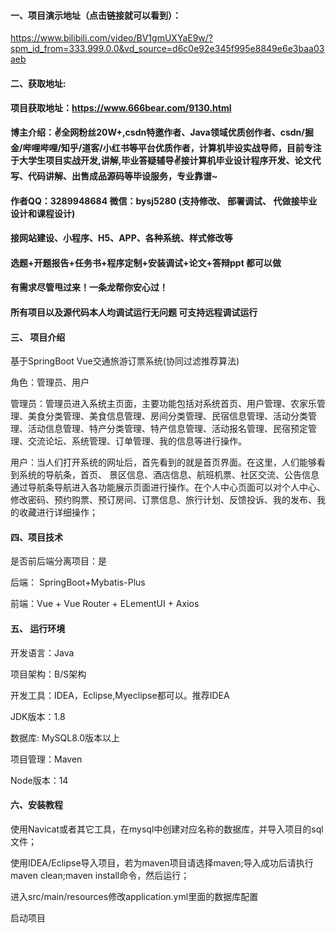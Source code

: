 #### 一、项目演示地址（点击链接就可以看到）：

https://www.bilibili.com/video/BV1gmUXYaE9w/?spm_id_from=333.999.0.0&vd_source=d6c0e92e345f995e8849e6e3baa03aeb
#### 二、获取地址:

#### 项目获取地址：https://www.666bear.com/9130.html

**博主介绍：✌全网粉丝20W+,csdn特邀作者、Java领域优质创作者、csdn/掘金/哔哩哔哩/知乎/道客/小红书等平台优质作者，计算机毕设实战导师，目前专注于大学生项目实战开发,讲解,毕业答疑辅导✌接计算机毕业设计程序开发、论文代写、代码讲解、出售成品源码等毕设服务，专业靠谱~**

#### 作者QQ：3289948684 微信：bysj5280 (支持修改、 部署调试、 代做接毕业设计和课程设计)

#### 接网站建设、小程序、H5、APP、各种系统、样式修改等

#### 选题+开题报告+任务书+程序定制+安装调试+论文+答辩ppt 都可以做

#### 有需求尽管甩过来！一条龙帮你安心过！

#### 所有项目以及源代码本人均调试运行无问题 可支持远程调试运行


#### 三、 项目介绍

基于SpringBoot Vue交通旅游订票系统(协同过滤推荐算法)

角色：管理员、用户

管理员：管理员进入系统主页面，主要功能包括对系统首页、用户管理、农家乐管理、美食分类管理、美食信息管理、房间分类管理、民宿信息管理、活动分类管理、活动信息管理、特产分类管理、特产信息管理、活动报名管理、民宿预定管理、交流论坛、系统管理、订单管理、我的信息等进行操作。

用户：当人们打开系统的网址后，首先看到的就是首页界面。在这里，人们能够看到系统的导航条，首页、 景区信息、酒店信息、航班机票、社区交流、公告信息通过导航条导航进入各功能展示页面进行操作。在个人中心页面可以对个人中心、修改密码、预约购票、预订房间、订票信息、旅行计划、反馈投诉、我的发布、我的收藏进行详细操作；
#### 四、项目技术

是否前后端分离项目：是

后端： SpringBoot+Mybatis-Plus

前端：Vue + Vue Router + ELementUI + Axios

#### 五、 运行环境

开发语言：Java

项目架构：B/S架构

开发工具：IDEA，Eclipse,Myeclipse都可以。推荐IDEA

JDK版本：1.8

数据库: MySQL8.0版本以上

项目管理：Maven

Node版本：14



#### 六、安装教程

使用Navicat或者其它工具，在mysql中创建对应名称的数据库，并导入项目的sql文件；

使用IDEA/Eclipse导入项目，若为maven项目请选择maven;导入成功后请执行maven clean;maven install命令，然后运行；

进入src/main/resources修改application.yml里面的数据库配置

启动项目

